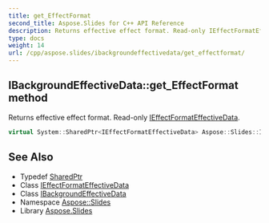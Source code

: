 ```yaml
---
title: get_EffectFormat
second_title: Aspose.Slides for C++ API Reference
description: Returns effective effect format. Read-only IEffectFormatEffectiveData.
type: docs
weight: 14
url: /cpp/aspose.slides/ibackgroundeffectivedata/get_effectformat/
---
```

## IBackgroundEffectiveData::get_EffectFormat method


Returns effective effect format. Read-only [IEffectFormatEffectiveData](../../ieffectformateffectivedata/).

```cpp
virtual System::SharedPtr<IEffectFormatEffectiveData> Aspose::Slides::IBackgroundEffectiveData::get_EffectFormat()=0
```

## See Also

* Typedef [SharedPtr](../../../system/sharedptr/)
* Class [IEffectFormatEffectiveData](../../ieffectformateffectivedata/)
* Class [IBackgroundEffectiveData](../)
* Namespace [Aspose::Slides](../../)
* Library [Aspose.Slides](../../../)
